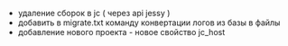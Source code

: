 - удаление сборок в jc ( через api jessy )
- добавить в migrate.txt команду конвертации логов из базы в файлы
- добавление нового проекта - новое свойство jc_host

